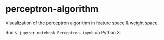 # perceptron-algorithm
Visualization of the perceptron algorithm in feature space &amp; weight space. 

Run 
```$ jupyter notebook Perceptron.ipynb``` on Python 3. 
